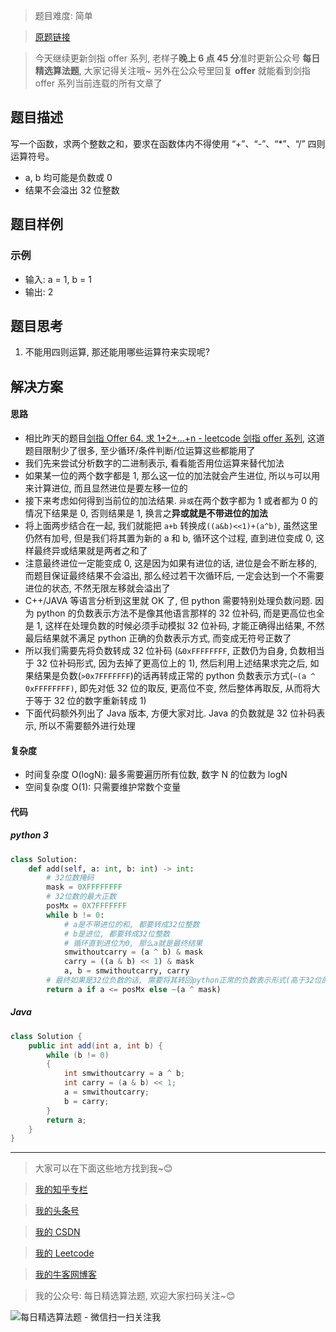 > 题目难度: 简单

> [原题链接](https://leetcode-cn.com/problems/bu-yong-jia-jian-cheng-chu-zuo-jia-fa-lcof/)

> 今天继续更新剑指 offer 系列, 老样子**晚上 6 点 45 分**准时更新公众号 **每日精选算法题**, 大家记得关注哦~ 另外在公众号里回复 **offer** 就能看到剑指 offer 系列当前连载的所有文章了

## 题目描述

写一个函数，求两个整数之和，要求在函数体内不得使用 “+”、“-”、“\*”、“/” 四则运算符号。

- a, b 均可能是负数或 0
- 结果不会溢出 32 位整数

## 题目样例

### 示例

- 输入: a = 1, b = 1
- 输出: 2

## 题目思考

1. 不能用四则运算, 那还能用哪些运算符来实现呢?

## 解决方案

#### 思路

- 相比昨天的题目[剑指 Offer 64. 求 1+2+…+n - leetcode 剑指 offer 系列](https://mp.weixin.qq.com/s?__biz=MzA5MDk1MjI5MA==&mid=2247484121&idx=1&sn=0e2c06592854dce01ea1e217eee1f382&chksm=900285d4a7750cc20f19a4b799f5aefb7c9e380d1037514ffdc72f94b53d20e1371483052861&token=1057874384&lang=zh_CN#rd), 这道题目限制少了很多, 至少循环/条件判断/位运算这些都能用了
- 我们先来尝试分析数字的二进制表示, 看看能否用位运算来替代加法
- 如果某一位的两个数字都是 1, 那么这一位的加法就会产生进位, 所以`与`可以用来计算进位, 而且显然进位是要左移一位的
- 接下来考虑如何得到当前位的加法结果. `异或`在两个数字都为 1 或者都为 0 的情况下结果是 0, 否则结果是 1, 换言之**异或就是不带进位的加法**
- 将上面两步结合在一起, 我们就能把 `a+b` 转换成`((a&b)<<1)+(a^b)`, 虽然这里仍然有加号, 但是我们将其置为新的 a 和 b, 循环这个过程, 直到进位变成 0, 这样最终异或结果就是两者之和了
- 注意最终进位一定能变成 0, 这是因为如果有进位的话, 进位是会不断左移的, 而题目保证最终结果不会溢出, 那么经过若干次循环后, 一定会达到一个不需要进位的状态, 不然无限左移就会溢出了
- C++/JAVA 等语言分析到这里就 OK 了, 但 python 需要特别处理负数问题. 因为 python 的负数表示方法不是像其他语言那样的 32 位补码, 而是更高位也全是 1, 这样在处理负数的时候必须手动模拟 32 位补码, 才能正确得出结果, 不然最后结果就不满足 python 正确的负数表示方式, 而变成无符号正数了
- 所以我们需要先将负数转成 32 位补码 (`&0xFFFFFFFF`, 正数仍为自身, 负数相当于 32 位补码形式, 因为去掉了更高位上的 1), 然后利用上述结果求完之后, 如果结果是负数(`>0x7FFFFFFF`)的话再转成正常的 python 负数表示方式(`~(a ^ 0xFFFFFFFF)`, 即先对低 32 位的取反, 更高位不变, 然后整体再取反, 从而将大于等于 32 位的数字重新转成 1)
- 下面代码额外列出了 Java 版本, 方便大家对比. Java 的负数就是 32 位补码表示, 所以不需要额外进行处理

#### 复杂度

- 时间复杂度 O(logN): 最多需要遍历所有位数, 数字 N 的位数为 logN
- 空间复杂度 O(1): 只需要维护常数个变量

#### 代码

##### python 3

```python
class Solution:
    def add(self, a: int, b: int) -> int:
        # 32位数掩码
        mask = 0XFFFFFFFF
        # 32位数的最大正数
        posMx = 0X7FFFFFFF
        while b != 0:
            # a是不带进位的和, 都要转成32位整数
            # b是进位, 都要转成32位整数
            # 循环直到进位为0, 那么a就是最终结果
            smwithoutcarry = (a ^ b) & mask
            carry = ((a & b) << 1) & mask
            a, b = smwithoutcarry, carry
        # 最终如果是32位负数的话, 需要将其转回python正常的负数表示形式(高于32位的全是1, 而不是32位负数那样更高位全为0), 做法是先对低 32 位的取反, 更高位不变, 然后整体再取反, 从而将大于等于 32 位的数字重新转成 1
        return a if a <= posMx else ~(a ^ mask)
```

##### Java

```java
class Solution {
    public int add(int a, int b) {
        while (b != 0)
        {
            int smwithoutcarry = a ^ b;
            int carry = (a & b) << 1;
            a = smwithoutcarry;
            b = carry;
        }
        return a;
    }
}
```

---

> 大家可以在下面这些地方找到我~😊

> [我的知乎专栏](https://zhuanlan.zhihu.com/c_1242508721932464128)

> [我的头条号](https://www.toutiao.com/c/user/1090304683804520/#mid=1671643017345028)

> [我的 CSDN](https://me.csdn.net/zjulyx1993)

> [我的 Leetcode](https://leetcode-cn.com/u/suibianfahui/)

> [我的牛客网博客](https://blog.nowcoder.net/zjulyx)

> 我的公众号: 每日精选算法题, 欢迎大家扫码关注~😊

![每日精选算法题 - 微信扫一扫关注我](https://mmbiz.qpic.cn/mmbiz_jpg/1KjZicMlYPMgZWmoL4eYcs6UcfmvsetDWME2YJyaCp9oT9z3U573FWENBNhyOByxYI0epew6O37hiaOhdh90QeJg/640?wx_fmt=jpeg&tp=webp&wxfrom=5&wx_lazy=1&wx_co=1)
